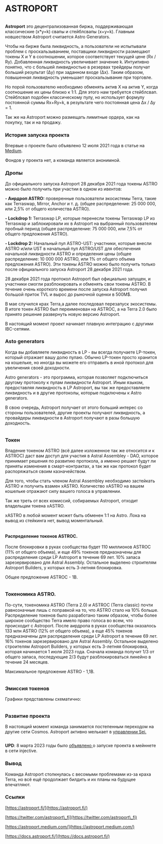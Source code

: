 # ASTROPORT

<figure><img src="../.gitbook/assets/image (5) (4).png" alt=""><figcaption></figcaption></figure>

**Astroport** это децентрализованная биржа, поддерживающая классические (x\*y=k) свапы и стейблсвапы (x+y=k). Главным новшеством Astroport считается Astro Generators.

Чтобы на бирже была ликвидность, а пользователи не испытывали проблем с проскальзыванием, поставщики ликвидности размещают токены X и Y в соотношении, которое соответствует текущей цене (Rx / Ry). Добавленная ликвидность увеличивает значение k. Интуитивно понятно, что с большей ликвидностью в резервах трейдеры получат больший результат (∆y) при заданном входе (∆x). Таким образом, повышенная ликвидность уменьшает проскальзывание при торговле.

Но порой пользователю необходимо обменять актив X на актив Y, когда соотношение их цены близко к 1:1. Для этого нам требуется стейблсвап. Стейблсвап подобен классическому пулу, но использует формулу постоянной суммы Rx+Ry=k, в результате чего постоянная цена ∆x / ∆y = 1.

Так же на Astroport можно размещать лимитные ордера, как на покупку, так и на продажу.

### **История запуска проекта** <a href="#mzxw" id="mzxw"></a>

Впервые о проекте было объявлено 12 июля 2021 года в статье на [Medium](https://astroport.medium.com/introducing-astroport-a-next-generation-amm-on-terra-119d94a061e4).

Фондов у проекта нет, а команда является анонимной.

### Дропы

До официального запуска Astroport 28 декабря 2021 года токены ASTRO можно было получить при участии в одном из ивентов:

**- Аирдроп ASTRO:** проверенные пользователи экосистемы Terra, такие как Terraswap, Mirror, Anchor и т. д. (общее распределение: 25 000 000, или 2,5% от общего количества ASTRO).

**- Lockdrop 1:** Terraswap LP, которые перенесли токены Terraswap LP из Terraswap и заблокировали их в Astroport на выбранный пользователем пробный период (общее распределение: 75 000 000, или 7,5% от общего предложения ASTRO).

**- Lockdrop 2:** Начальный пул ASTRO-UST: участники, которые внесли ASTRO и/или UST в начальный пул ASTRO/UST для обеспечения начальной ликвидности ASTRO и определения цены (общее распределение: 10 000 000 ASTRO, или 1% от общего объема предложения ASTRO). Эти токены ASTRO можно было получить только после официального запуска Astroport 28 декабря 2021 года.

28 декабря 2021 года протокол Astroport был официально запущен, и участники смогли разблокировать и обменять свои токены ASTRO. В течение очень короткого времени после запуска Astroport получил большой приток TVL и вырос до рыночной оценки в 500M$.

В мае случился крах Terra,а далее последовал перезапуск экосистемы. В итоге токен ASTRO был переименован на ASTROC, а на Terra 2.0 было принято решение развернуть новую версию Astroport.

В настоящий момент проект начинает плавную интеграцию с другими IBC-сетями.

### Asto generators <a href="#00mg" id="00mg"></a>

Когда вы добавляете ликвидность в LP - вы всегда получаете LP-токен, который отражает вашу долю пулаю. Обычно LP-токен просто хранится на кошельке, но иногда вы можете его отправить в иной протокол для увеличения своей доходности.

Astro generators - это программа, которая позволяет подключиться другому протоколу к пулам ликвидности Astroport. Иным языком, предоставляя ликвидность в LP Astroport, вы так же предоставляете ликвидность и в другие протоколы, которые подключены к Astro generators.

В свою очередь, Astroport получает от этого больший интерес со стороны пользователей, другие проекты получают ликвидность, а провайдеры ликвидности в Astroport получают в разы большую доходность.

<figure><img src="../.gitbook/assets/image (3) (5).png" alt=""><figcaption></figcaption></figure>

### Токен

Владение токеном ASTRO (всё далее изложенное так же относится и к ASTROC) даст вам доступ для участия в Astral Assembley - DAO, которое принимает решения по развитию протокола, а именно решает будут ли приняты изменения в смарт-контрактах, а так же как протокол будет распоряжаться своим казначейством.

Для того, чтобы стать членом Astral Assembley необходимо застейкать ASTRO и получить взамен xASTRO. Количество xASTRO на вашем кошельке отражают силу вашего голоса в управлении.

Так же треть от всех комиссий, собираемых Astroport, отходит владельцам токена xASTRO.

xASTRO в любой момент может быть обменен 1:1 на Astro. Лока на вывод из стейкинга нет, вывод моментальный.

<figure><img src="../.gitbook/assets/image (7) (3).png" alt=""><figcaption></figcaption></figure>

#### Распределение токенов ASTROC.

После блокировки в руках сообщества будет 110 миллионов ASTROС (11% от общего объема), и еще 49% токенов предназначены для распределения среди LP Astroport в течение 69 лет. 10% запаса зарезервировано для Astral Assembly. Остальное выделено строителям Astroport Builders, у которых есть 3-летняя блокировка.

Общее предложение ASTROC - 1B.

<figure><img src="../.gitbook/assets/image (3) (4).png" alt=""><figcaption></figcaption></figure>

### Токеномика ASTRO.&#x20;

По-сути, токеномика ASTRO (Terra 2.0) и ASTROC (Terra classic) почти равнозначные лишь с поправкой на то, что ASTRO стало на 10% больше. Распределение токенов было разработано таким образом, чтобы более широкое сообщество Terra имело право голоса во всем, что происходит с Astroport. После аирдропа в руках сообщества оказалось 133 млн ASTRO (12% от общего объема), а еще 45% токенов предназначены для распределения среди LP Astroport в течение 69 лет. 16% токенов зарезервировано для Astral Assembly. Остальное выделено строителям Astroport Builders, у которых есть 3-летняя блокировка, которая начинается 1 июля 2023 года. Сначала команда получит 1/3 от общего запаса, последующие 2/3 будут разблокироваться линейно в течение 24 месяцев.

Максимальное предложение ASTRO - 1,1B.

<figure><img src="../.gitbook/assets/image (22).png" alt=""><figcaption></figcaption></figure>

### Эмиссия токенов

Графики представлены схематично:

<figure><img src="../.gitbook/assets/image (4) (5).png" alt=""><figcaption></figcaption></figure>

### Развитие проекта

В настоящий момент команда занимается постепенным переходом на другие сети Cosmos. Astroport активно мелькает в [управлении Sei.](https://sei.explorers.guru/proposal/91)

<figure><img src="../.gitbook/assets/image.png" alt=""><figcaption></figcaption></figure>

**UPD**: 8 марта 2023 годы было [объявлено ](https://twitter.com/astroport\_fi/status/1633514547679043605?s=20)о запуске проекта в мейннете в сети injective.

### Вывод <a href="#xzbc" id="xzbc"></a>

Команда Astroport столкнулась с весомыми проблемами из-за краха Terra, но всё ещё продолжает билдить и их планы на будущее впечатляют.

### Ссылки <a href="#g4si" id="g4si"></a>

[https://astroport.fi/](https://astroport.fi/)

[https://twitter.com/astroport\_fi](https://twitter.com/astroport\_fi)

[https://astroport.medium.com/](https://astroport.medium.com/)

[https://docs.astroport.fi/](https://docs.astroport.fi/)

